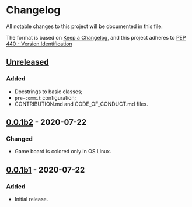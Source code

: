 # Changelog
All notable changes to this project will be documented in this file.

The format is based on [Keep a Changelog](https://keepachangelog.com/en/1.0.0/),
and this project adheres to [PEP 440 - Version Identification][PEP 440]

## [Unreleased]
### Added
 * Docstrings to basic classes;
 * ``pre-commit`` configuration;
 * CONTRIBUTION.md and CODE_OF_CONDUCT.md files.

## [0.0.1b2] - 2020-07-22
### Changed
 * Game board is colored only in OS Linux.

## [0.0.1b1] - 2020-07-22
### Added
 * Initial release.


[PEP 440]: https://www.python.org/dev/peps/pep-0440/
[Unreleased]: https://github.com/aplatkouski/ap_games/compare/v0.0.1b2...HEAD
[0.0.1b2]: https://github.com/aplatkouski/ap_games/compare/v0.0.1b2...v0.0.1b1
[0.0.1b1]: https://github.com/aplatkouski/ap_games/releases/tag/v0.0.1b1
